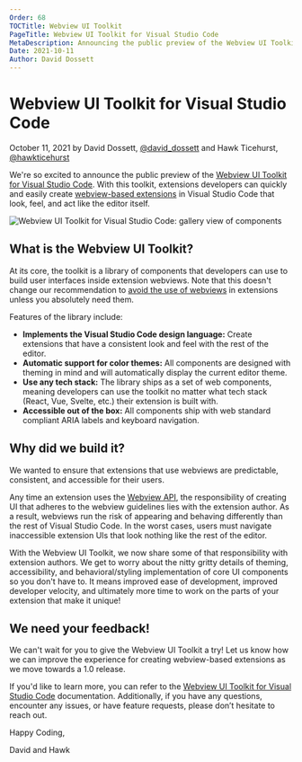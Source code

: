 ```yaml
---
Order: 68
TOCTitle: Webview UI Toolkit
PageTitle: Webview UI Toolkit for Visual Studio Code
MetaDescription: Announcing the public preview of the Webview UI Toolkit for Visual Studio Code
Date: 2021-10-11
Author: David Dossett
---
```


# Webview UI Toolkit for Visual Studio Code

October 11, 2021 by David Dossett, [@david_dossett](https://twitter.com/david_dossett) and Hawk Ticehurst, [@hawkticehurst](https://twitter.com/hawkticehurst)

We're so excited to announce the public preview of the [Webview UI Toolkit for Visual Studio Code](https://github.com/microsoft/vscode-webview-ui-toolkit). With this toolkit, extensions developers can quickly and easily create [webview-based extensions](https://code.visualstudio.com/api/extension-guides/webview) in Visual Studio Code that look, feel, and act like the editor itself.

![Webview UI Toolkit for Visual Studio Code: gallery view of components](webview-ui-toolkit-artwork.png)

## What is the Webview UI Toolkit?

At its core, the toolkit is a library of components that developers can use to build user interfaces inside extension webviews. Note that this doesn't change our recommendation to [avoid the use of webviews](https://code.visualstudio.com/api/references/extension-guidelines#webviews) in extensions unless you absolutely need them.

Features of the library include:

- **Implements the Visual Studio Code design language:** Create extensions that have a consistent look and feel with the rest of the editor.
- **Automatic support for color themes:** All components are designed with theming in mind and will automatically display the current editor theme.
- **Use any tech stack:** The library ships as a set of web components, meaning developers can use the toolkit no matter what tech stack (React, Vue, Svelte, etc.) their extension is built with.
- **Accessible out of the box:** All components ship with web standard compliant ARIA labels and keyboard navigation.

## Why did we build it?

We wanted to ensure that extensions that use webviews are predictable, consistent, and accessible for their users.

Any time an extension uses the [Webview API](https://code.visualstudio.com/api/extension-guides/webview), the responsibility of creating UI that adheres to the webview guidelines lies with the extension author. As a result, webviews run the risk of appearing and behaving differently than the rest of Visual Studio Code. In the worst cases, users must navigate inaccessible extension UIs that look nothing like the rest of the editor.

With the Webview UI Toolkit, we now share some of that responsibility with extension authors. We get to worry about the nitty gritty details of theming, accessibility, and behavioral/styling implementation of core UI components so you don't have to. It means improved ease of development, improved developer velocity, and ultimately more time to work on the parts of your extension that make it unique!

## We need your feedback!

We can't wait for you to give the Webview UI Toolkit a try! Let us know how we can improve the experience for creating webview-based extensions as we move towards a 1.0 release.

If you'd like to learn more, you can refer to the [Webview UI Toolkit for Visual Studio Code](https://github.com/microsoft/vscode-webview-ui-toolkit) documentation. Additionally, if you have any questions, encounter any issues, or have feature requests, please don’t hesitate to reach out.

Happy Coding,

David and Hawk

